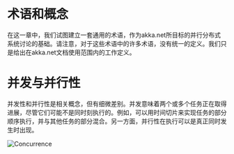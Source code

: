 # 术语和概念

在这一章中，我们试图建立一套通用的术语，作为akka.net所目标的并行分布式系统讨论的基础。请注意，对于这些术语中的许多术语，没有统一的定义。我们只是给出在akka.net文档使用范围内的工作定义。

# 并发与并行性

并发性和并行性是相关概念，但有细微差别。并发意味着两个或多个任务正在取得进展，尽管它们可能不是同时刻执行的。例如，可以用时间切片来实现任务的部分顺序执行，并与其他任务的部分混合。另一方面，并行性在执行可以是真正同时发生时出现。

![Concurrence](../images/concurrence.png)
